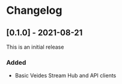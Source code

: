 # Changelog

## [0.1.0] - 2021-08-21

This is an initial release

### Added

* Basic Veides Stream Hub and API clients
